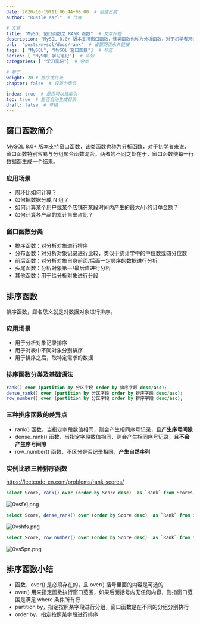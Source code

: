 ```yaml
---
date: 2020-10-19T11:06:44+08:00  # 创建日期
author: "Rustle Karl"  # 作者

# 文章
title: "MySQL 窗口函数之 RANK 函数"  # 文章标题
description: "MySQL 8.0+ 版本支持窗口函数，该类函数也称为分析函数，对于初学者来说，窗口函数特别容易与分组聚合函数混合。两者的不同之处在于，窗口函数使每一行数据都生成一个结果。"
url:  "posts/mysql/docs/rank"  # 设置网页永久链接
tags: [ "MySQL", "MySQL 窗口函数"]  # 标签
series: [ "MySQL 学习笔记"]  # 系列
categories: [ "学习笔记"]  # 分类

# 章节
weight: 20 # 排序优先级
chapter: false  # 设置为章节

index: true  # 是否可以被索引
toc: true  # 是否自动生成目录
draft: false  # 草稿
---
```


## 窗口函数简介

MySQL 8.0+ 版本支持窗口函数，该类函数也称为分析函数，对于初学者来说，窗口函数特别容易与分组聚合函数混合。两者的不同之处在于，窗口函数使每一行数据都生成一个结果。

### 应用场景

- 周环比如何计算？
- 如何把数据分成 N 组？
- 如何计算某个用户或某个店铺在某段时间内产生的最大/小的订单金额？
- 如何计算各产品的累计售出占比？

### 窗口函数分类

- 排序函数：对分析对象进行排序
- 分布函数：对分析对象记录进行比较，类似于统计学中的中位数或四分位数
- 前后函数：对分析对象自身前面/后面一定顺序的数据进行分析
- 头尾函数：分析对象第一/最后值进行分析
- 其他函数：用于给分析对象进行分段

## 排序函数

排序函数，顾名思义就是对数据对象进行排序。

### 应用场景

- 用于分析对象记录排序
- 用于对表中不同对象分别排序
- 用于排序之后，取特定需求的数据

### 排序函数分类及基础语法

```sql
rank() over (partition by 分区字段 order by 排序字段 desc/asc);
dense_rank() over (partition by 分区字段 order by 排序字段 desc/asc);
row_number() over (partition by 分区字段 order by 排序字段 desc/asc);
```

### 三种排序函数的差异点

- rank() 函数，当指定字段数值相同，则会产生相同序号记录，且**产生序号间隙**
- dense_rank() 函数，当指定字段数值相同，则会产生相同序号记录，且**不会产生序号间隙**
- row_number() 函数，不区分是否记录相同，**产生自然序列**

### 实例比较三种排序函数

https://leetcode-cn.com/problems/rank-scores/

```sql
select Score, rank() over (order by Score desc)  as `Rank` from Scores;
```

![0vsfYj.png](https://s1.ax1x.com/2020/10/19/0vsfYj.png)

```sql
select Score, dense_rank() over (order by Score desc)  as `Rank` from Scores;
```

![0vshfs.png](https://s1.ax1x.com/2020/10/19/0vshfs.png)

```sql
select Score, row_number() over (order by Score desc)  as `Rank` from Scores;
```

![0vs5pn.png](https://s1.ax1x.com/2020/10/19/0vs5pn.png)

## 排序函数小结

- 函数、over() 是必须存在的，且 over() 括号里面的内容是可选的
- over() 用来指定函数执行窗口范围，如果后面括号内无任何内容，则指窗口范围是满足 where 条件所有行
- partition by，指定按照某字段进行分组，窗口函数是在不同的分组分别执行
- order by，指定按照某字段进行排序
